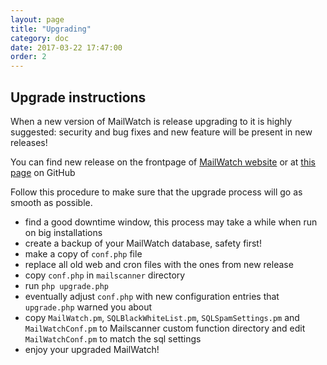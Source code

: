 ```yaml
---
layout: page
title: "Upgrading"
category: doc
date: 2017-03-22 17:47:00
order: 2
---
```


## Upgrade instructions

When a new version of MailWatch is release upgrading to it is highly suggested: security and bug fixes and new feature will be present in new releases!

You can find new release on the frontpage of [MailWatch website](http://mailwatch.org) or at [this page](https://github.com/mailwatch/1.2.0/releases) on GitHub 

Follow this procedure to make sure that the upgrade process will go as smooth as possible.

* find a good downtime window, this process may take a while when run on big installations
* create a backup of your MailWatch database, safety first!
* make a copy of `conf.php` file
* replace all old web and cron files with the ones from new release
* copy `conf.php` in `mailscanner` directory
* run `php upgrade.php`
* eventually adjust `conf.php` with new configuration entries that `upgrade.php` warned you about
* copy `MailWatch.pm`, `SQLBlackWhiteList.pm`, `SQLSpamSettings.pm` and `MailWatchConf.pm` to Mailscanner custom function directory and edit `MailWatchConf.pm` to match the sql settings
* enjoy your upgraded MailWatch!

